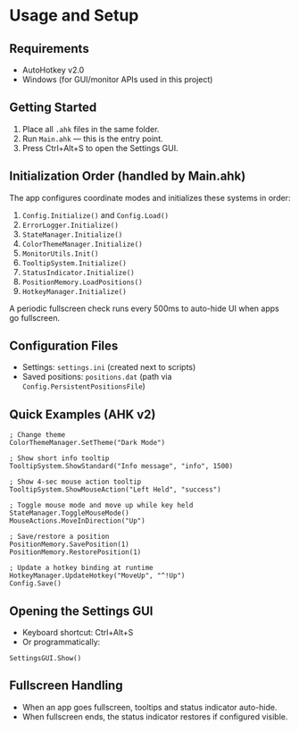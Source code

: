 # Usage and Setup

## Requirements
- AutoHotkey v2.0
- Windows (for GUI/monitor APIs used in this project)

## Getting Started
1. Place all `.ahk` files in the same folder.
2. Run `Main.ahk` — this is the entry point.
3. Press Ctrl+Alt+S to open the Settings GUI.

## Initialization Order (handled by Main.ahk)
The app configures coordinate modes and initializes these systems in order:
1. `Config.Initialize()` and `Config.Load()`
2. `ErrorLogger.Initialize()`
3. `StateManager.Initialize()`
4. `ColorThemeManager.Initialize()`
5. `MonitorUtils.Init()`
6. `TooltipSystem.Initialize()`
7. `StatusIndicator.Initialize()`
8. `PositionMemory.LoadPositions()`
9. `HotkeyManager.Initialize()`

A periodic fullscreen check runs every 500ms to auto-hide UI when apps go fullscreen.

## Configuration Files
- Settings: `settings.ini` (created next to scripts)
- Saved positions: `positions.dat` (path via `Config.PersistentPositionsFile`)

## Quick Examples (AHK v2)
```autohotkey
; Change theme
ColorThemeManager.SetTheme("Dark Mode")

; Show short info tooltip
TooltipSystem.ShowStandard("Info message", "info", 1500)

; Show 4-sec mouse action tooltip
TooltipSystem.ShowMouseAction("Left Held", "success")

; Toggle mouse mode and move up while key held
StateManager.ToggleMouseMode()
MouseActions.MoveInDirection("Up")

; Save/restore a position
PositionMemory.SavePosition(1)
PositionMemory.RestorePosition(1)

; Update a hotkey binding at runtime
HotkeyManager.UpdateHotkey("MoveUp", "^!Up")
Config.Save()
```

## Opening the Settings GUI
- Keyboard shortcut: Ctrl+Alt+S
- Or programmatically:
```autohotkey
SettingsGUI.Show()
```

## Fullscreen Handling
- When an app goes fullscreen, tooltips and status indicator auto-hide.
- When fullscreen ends, the status indicator restores if configured visible.